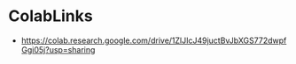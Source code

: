 # ColabLinks
- https://colab.research.google.com/drive/1ZlJIcJ49juctBvJbXGS772dwpfGgi05j?usp=sharing
